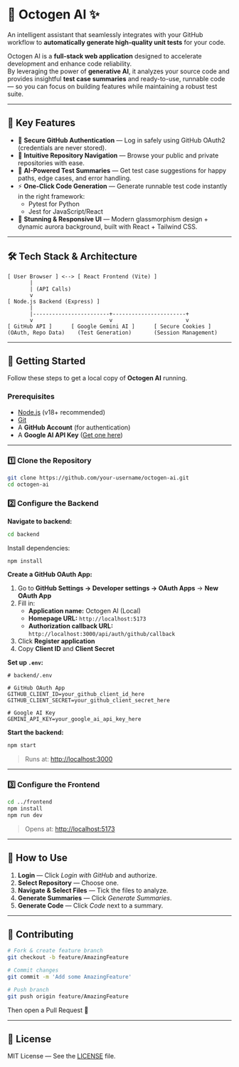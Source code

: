 # 🐙 Octogen AI ✨

An intelligent assistant that seamlessly integrates with your GitHub workflow to **automatically generate high-quality unit tests** for your code.

Octogen AI is a **full-stack web application** designed to accelerate development and enhance code reliability.  
By leveraging the power of **generative AI**, it analyzes your source code and provides insightful **test case summaries** and ready-to-use, runnable code — so you can focus on building features while maintaining a robust test suite.

---

## 🚀 Key Features

- 🔐 **Secure GitHub Authentication** — Log in safely using GitHub OAuth2 (credentials are never stored).
- 📂 **Intuitive Repository Navigation** — Browse your public and private repositories with ease.
- 🤖 **AI-Powered Test Summaries** — Get test case suggestions for happy paths, edge cases, and error handling.
- ⚡ **One-Click Code Generation** — Generate runnable test code instantly in the right framework:
  - Pytest for Python
  - Jest for JavaScript/React
- 🎨 **Stunning & Responsive UI** — Modern glassmorphism design + dynamic aurora background, built with React + Tailwind CSS.

---

## 🛠️ Tech Stack & Architecture

```
[ User Browser ] <--> [ React Frontend (Vite) ]
       |
       | (API Calls)
       v
[ Node.js Backend (Express) ]
       |
       |------------------------+-----------------------+
       v                        v                       v
[ GitHub API ]      [ Google Gemini AI ]      [ Secure Cookies ]
(OAuth, Repo Data)    (Test Generation)       (Session Management)

```

---

## 🏁 Getting Started

Follow these steps to get a local copy of **Octogen AI** running.

### **Prerequisites**
- [Node.js](https://nodejs.org/) (v18+ recommended)  
- [Git](https://git-scm.com/)  
- A **GitHub Account** (for authentication)  
- A **Google AI API Key** ([Get one here](https://aistudio.google.com/))  

---

### **1️⃣ Clone the Repository**
```bash
git clone https://github.com/your-username/octogen-ai.git
cd octogen-ai
```
### **2️⃣ Configure the Backend**

**Navigate to backend:**
```bash
cd backend
```
Install dependencies:
```
npm install
```
**Create a GitHub OAuth App:**
1. Go to **GitHub Settings → Developer settings → OAuth Apps** → **New OAuth App**
2. Fill in:
   - **Application name:** Octogen AI (Local)
   - **Homepage URL:** `http://localhost:5173`
   - **Authorization callback URL:** `http://localhost:3000/api/auth/github/callback`
3. Click **Register application**
4. Copy **Client ID** and **Client Secret**

**Set up `.env`:**
```env
# backend/.env

# GitHub OAuth App
GITHUB_CLIENT_ID=your_github_client_id_here
GITHUB_CLIENT_SECRET=your_github_client_secret_here

# Google AI Key
GEMINI_API_KEY=your_google_ai_api_key_here
```

**Start the backend:**
```bash
npm start
```
> Runs at: [http://localhost:3000](http://localhost:3000)

---

### **3️⃣ Configure the Frontend**
```bash
cd ../frontend
npm install
npm run dev
```
> Opens at: [http://localhost:5173](http://localhost:5173)

---

## 📖 How to Use
1. **Login** — Click *Login with GitHub* and authorize.
2. **Select Repository** — Choose one.
3. **Navigate & Select Files** — Tick the files to analyze.
4. **Generate Summaries** — Click *Generate Summaries*.
5. **Generate Code** — Click *Code* next to a summary.

---

## 🤝 Contributing
```bash
# Fork & create feature branch
git checkout -b feature/AmazingFeature

# Commit changes
git commit -m 'Add some AmazingFeature'

# Push branch
git push origin feature/AmazingFeature
```
Then open a Pull Request 🎉

---

## 📜 License
MIT License — See the [LICENSE](LICENSE) file.
